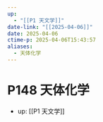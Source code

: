 ```yaml
---
up:
  - "[[P1 天文学]]"
date-link: "[[2025-04-06]]"
date: 2025-04-06
ctime-p: 2025-04-06T15:43:57
aliases:
  - 天体化学
---
```


# P148 天体化学

- up: [[P1 天文学]]
